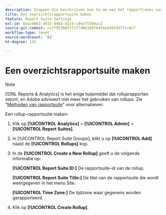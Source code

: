 ```yaml
---
description: Stappen die beschrijven hoe te om een het rapportreeks van het omvergooien tot stand te brengen.
title: Een overzichtsrapportsuite maken
feature: Report Suite Settings
exl-id: 0aac9063-d915-4484-92c0-c84a75704ac2
source-git-commit: ce7f953b8f7f1f7d0616074454e4401937fcc0c7
workflow-type: tm+mt
source-wordcount: '92'
ht-degree: 13%

---
```


# Een overzichtsrapportsuite maken

>[!NOTE]
>
>[!DNL Reports & Analytics] is het enige hulpmiddel dat rolluprapporten steunt, en Adobe adviseert niet meer het gebruiken van rollups. Zie &quot;[Methoden van rapportsuite](https://experienceleague.adobe.com/docs/analytics/admin/manage-report-suites/rollup-report-suite.html)&quot; voor alternatieven.

Een rollup-rapportsuite maken:

1. Klik op **[!UICONTROL Analytics]** > **[!UICONTROL Admin]** > **[!UICONTROL Report Suites]**.
1. In [!UICONTROL Report Suite Groups], klikt u op **[!UICONTROL Add]** naast de **[!UICONTROL Rollups]** kop.
1. In de **[!UICONTROL Create a New Rollup]** geeft u de volgende informatie op:

   **[!UICONTROL Report Suite ID:]** De rapportsuite-id van de rollup.

   **[!UICONTROL Report Suite Title:]** De titel van de rapportsuite die wordt weergegeven in het menu Site.

   **[!UICONTROL Time Zone:]** De tijdzone waar gegevens worden gerapporteerd.
1. Klik op **[!UICONTROL Create Rollup]**.
